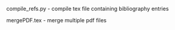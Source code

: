 compile_refs.py - compile tex file containing bibliography entries


mergePDF.tex - merge multiple pdf files
